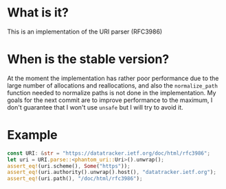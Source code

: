 # What is it?
This is an implementation of the URI parser (RFC3986)
# When is the stable version?
At the moment the implementation has rather poor performance due to the large number of allocations and reallocations, and also the `normalize_path` function needed to normalize paths is not done in the implementation. My goals for the next commit are to improve performance to the maximum, I don't guarantee that I won't use `unsafe` but I will try to avoid it.
# Example
```rust
const URI: &str = "https://datatracker.ietf.org/doc/html/rfc3986";
let uri = URI.parse::<phantom_uri::Uri>().unwrap();
assert_eq!(uri.scheme(), Some("https"));
assert_eq!(uri.authority().unwrap().host(), "datatracker.ietf.org");
assert_eq!(uri.path(), "/doc/html/rfc3986");
```